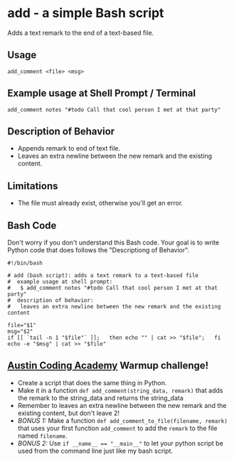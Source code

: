 add - a simple Bash script
==========================
Adds a text remark to the end of a text-based file.


Usage
-----
```
add_comment <file> <msg>
```


Example usage at Shell Prompt / Terminal
----------------------------------------
```
add_comment notes "#todo Call that cool person I met at that party"
```


Description of Behavior
-----------------------
* Appends remark to end of text file.
* Leaves an extra newline between the new remark and the existing content.


Limitations
-----------
* The file must already exist, otherwise you'll get an error.


Bash Code
---------
Don't worry if you don't understand this Bash code.  Your goal is to write Python code that does follows the "Descriptiong of Behavior".
```
#!/bin/bash

# add (bash script): adds a text remark to a text-based file
#  example usage at shell prompt:
#   $ add_comment notes "#todo Call that cool person I met at that party"
#  description of behavior:
#   leaves an extra newline between the new remark and the existing content

file="$1"
msg="$2"
if [[ `tail -n 1 "$file"` ]];   then echo "" | cat >> "$file";   fi
echo -e "$msg" | cat >> "$file"
```


[Austin Coding Academy](http://austincodingacademy.com) Warmup challenge!
-------------------------------------------------------------------------
* Create a script that does the same thing in Python.
* Make it in a function `def add_comment(string_data, remark)` that adds the remark to the string_data and returns the string_data
* Remember to leaves an extra newline between the new remark and the existing content, but don't leave 2!
* _BONUS 1:_ Make a function `def add_comment_to_file(filename, remark)` that uses your first function `add_comment` to add the `remark` to the file named `filename`.
* _BONUS 2:_ Use `if __name__ == "__main__"` to let your python script be used from the command line just like my bash script.


